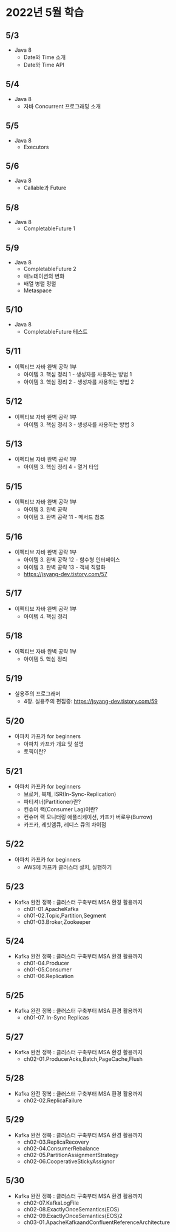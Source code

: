 # 2022년 5월 학습

## 5/3

- Java 8
  - Date와 Time 소개
  - Date와 Time API

## 5/4

- Java 8
  - 자바 Concurrent 프로그래밍 소개

## 5/5

- Java 8
  - Executors

## 5/6

- Java 8
  - Callable과 Future

## 5/8

- Java 8
  - CompletableFuture 1

## 5/9

- Java 8
  - CompletableFuture 2
  - 애노테이션의 변화
  - 배열 병렬 정렬
  - Metaspace

## 5/10

- Java 8
  - CompletableFuture 테스트

## 5/11

- 이펙티브 자바 완벽 공략 1부
  - 아이템 3. 핵심 정리 1 - 생성자를 사용하는 방법 1
  - 아이템 3. 핵심 정리 2 - 생성자를 사용하는 방법 2

## 5/12

- 이펙티브 자바 완벽 공략 1부
  - 아이템 3. 핵심 정리 3 - 생성자를 사용하는 방법 3

## 5/13

- 이펙티브 자바 완벽 공략 1부
  - 아이템 3. 핵심 정리 4 - 열거 타입

## 5/15

- 이펙티브 자바 완벽 공략 1부
  - 아이템 3. 완벽 공략
  - 아이템 3. 완벽 공략 11 - 메서드 참조

## 5/16

- 이펙티브 자바 완벽 공략 1부
  - 아이템 3. 완벽 공략 12 - 함수형 인터페이스
  - 아이템 3. 완벽 공략 13 - 객체 직렬화
  - <https://jsyang-dev.tistory.com/57>

## 5/17

- 이펙티브 자바 완벽 공략 1부
  - 아이템 4. 핵심 정리

## 5/18

- 이펙티브 자바 완벽 공략 1부
  - 아이템 5. 핵심 정리

## 5/19

- 실용주의 프로그래머
  - 4장. 실용주의 편집증: <https://jsyang-dev.tistory.com/59>

## 5/20

- 아파치 카프카 for beginners
  - 아파치 카프카 개요 및 설명
  - 토픽이란?

## 5/21

- 아파치 카프카 for beginners
  - 브로커, 복제, ISR(In-Sync-Replication)
  - 파티셔너(Partitioner)란?
  - 컨슈머 랙(Consumer Lag)이란?
  - 컨슈머 랙 모니터링 애플리케이션, 카프카 버로우(Burrow)
  - 카프카, 레빗엠큐, 레디스 큐의 차이점

## 5/22

- 아파치 카프카 for beginners
  - AWS에 카프카 클러스터 설치, 실행하기

## 5/23

- Kafka 완전 정복 : 클러스터 구축부터 MSA 환경 활용까지
  - ch01-01.ApacheKafka
  - ch01-02.Topic,Partition,Segment
  - ch01-03.Broker,Zookeeper

## 5/24

- Kafka 완전 정복 : 클러스터 구축부터 MSA 환경 활용까지
  - ch01-04.Producer
  - ch01-05.Consumer
  - ch01-06.Replication

## 5/25

- Kafka 완전 정복 : 클러스터 구축부터 MSA 환경 활용까지
  - ch01-07. In-Sync Replicas

## 5/27

- Kafka 완전 정복 : 클러스터 구축부터 MSA 환경 활용까지
  - ch02-01.ProducerAcks,Batch,PageCache,Flush

## 5/28

- Kafka 완전 정복 : 클러스터 구축부터 MSA 환경 활용까지
  - ch02-02.ReplicaFailure

## 5/29

- Kafka 완전 정복 : 클러스터 구축부터 MSA 환경 활용까지
  - ch02-03.ReplicaRecovery
  - ch02-04.ConsumerRebalance
  - ch02-05.PartitionAssignmentStrategy
  - ch02-06.CooperativeStickyAssignor

## 5/30

- Kafka 완전 정복 : 클러스터 구축부터 MSA 환경 활용까지
  - ch02-07.KafkaLogFile
  - ch02-08.ExactlyOnceSemantics(EOS)
  - ch02-09.ExactlyOnceSemantics(EOS)2
  - ch03-01.ApacheKafkaandConfluentReferenceArchitecture
